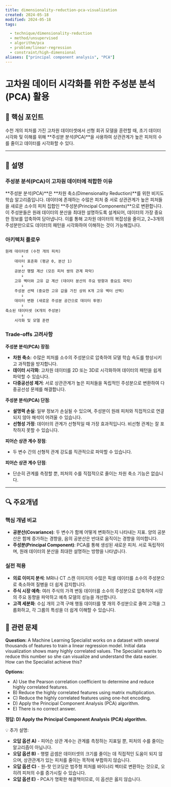 ```yaml
---
title: dimensionality-reduction-pca-visualization
created: 2024-05-18
modified: 2024-05-18
tags:

  - technique/dimensionality-reduction
  - method/unsupervised
  - algorithm/pca
  - problem/linear-regression
  - constraint/high-dimensional
aliases: ["principal component analysis", "PCA"]
---
```


# 고차원 데이터 시각화를 위한 주성분 분석(PCA) 활용

## 🎯 핵심 포인트

수천 개의 피처를 가진 고차원 데이터셋에서 선형 회귀 모델을 훈련할 때, 초기 데이터 시각화 및 이해를 위해 \*\*주성분 분석(PCA)\*\*을 사용하여 상관관계가 높은 피처의 수를 줄이고 데이터를 시각화할 수 있다.

-----

## 📝 설명

### 주성분 분석(PCA)이 고차원 데이터에 적합한 이유

\*\*주성분 분석(PCA)\*\*은 \*\*차원 축소(Dimensionality Reduction)\*\*를 위한 비지도 학습 알고리즘입니다. 데이터에 존재하는 수많은 피처 중 서로 상관관계가 높은 피처들을 새로운 소수의 피처 집합인 \*\*주성분(Principal Components)\*\*으로 변환합니다. 이 주성분들은 원래 데이터의 분산을 최대한 설명하도록 설계되어, 데이터의 가장 중요한 정보를 압축하여 담아냅니다. 이를 통해 고차원 데이터의 복잡성을 줄이고, 2\~3개의 주성분만으로도 데이터의 패턴을 시각화하여 이해하는 것이 가능해집니다.

### 아키텍처 플로우

```
원래 데이터셋 (수천 개의 피처)
       ↓
    데이터 표준화 (평균 0, 분산 1)
       ↓
    공분산 행렬 계산 (모든 피처 쌍의 관계 파악)
       ↓
    고유 벡터와 고유 값 계산 (데이터 분산의 주요 방향과 중요도 파악)
       ↓
    주성분 선택 (중요한 고유 값을 가진 상위 K개 고유 벡터 선택)
       ↓
    데이터 변환 (새로운 주성분 공간으로 데이터 투영)
       ↓
축소된 데이터셋 (K개의 주성분)
       ↓
    시각화 및 모델 훈련
```

### Trade-offs 고려사항

**주성분 분석(PCA) 장점**:

  - **차원 축소**: 수많은 피처를 소수의 주성분으로 압축하여 모델 학습 속도를 향상시키고 과적합을 방지합니다.
  - **데이터 시각화**: 고차원 데이터를 2D 또는 3D로 시각화하여 데이터의 패턴을 쉽게 파악할 수 있습니다.
  - **다중공선성 제거**: 서로 상관관계가 높은 피처들을 독립적인 주성분으로 변환하여 다중공선성 문제를 해결합니다.

**주성분 분석(PCA) 단점**:

  - **설명력 손실**: 일부 정보가 손실될 수 있으며, 주성분이 원래 피처와 직접적으로 연결되지 않아 해석이 어려울 수 있습니다.
  - **선형성 가정**: 데이터의 관계가 선형적일 때 가장 효과적입니다. 비선형 관계는 잘 포착하지 못할 수 있습니다.

**피어슨 상관 계수 장점**:

  - 두 변수 간의 선형적 관계 강도를 직관적으로 파악할 수 있습니다.

**피어슨 상관 계수 단점**:

  - 단순히 관계를 측정할 뿐, 피처의 수를 직접적으로 줄이는 차원 축소 기능은 없습니다.

-----

## 🔍 주요개념

### 핵심 개념 비교

  - **공분산(Covariance)**: 두 변수가 함께 어떻게 변화하는지 나타내는 지표. 양의 공분산은 함께 증가하는 경향을, 음의 공분산은 반대로 움직이는 경향을 의미합니다.
  - **주성분(Principal Component)**: PCA를 통해 생성된 새로운 피처. 서로 독립적이며, 원래 데이터의 분산을 최대한 설명하는 방향을 나타냅니다.

### 실전 적용

  - **의료 이미지 분석**: MRI나 CT 스캔 이미지의 수많은 픽셀 데이터를 소수의 주성분으로 축소하여 질병을 더 쉽게 감지합니다.
  - **주식 시장 예측**: 여러 주식의 가격 변동 데이터를 소수의 주성분으로 압축하여 시장의 주요 동향을 파악하고 예측 모델의 성능을 개선합니다.
  - **고객 세분화**: 수십 개의 고객 구매 행동 데이터를 몇 개의 주성분으로 줄여 고객을 그룹화하고, 각 그룹의 특성을 더 쉽게 이해할 수 있습니다.

## 📝 관련 문제

**Question:** A Machine Learning Specialist works on a dataset with several thousands of features to train a linear regression model. Initial data visualization shows many highly correlated values. The Specialist wants to reduce this number so she can visualize and understand the data easier. How can the Specialist achieve this?

**Options:**

  - A) Use the Pearson correlation coefficient to determine and reduce highly correlated features.
  - B) Reduce the highly correlated features using matrix multiplication.
  - C) Reduce the highly correlated features using one-hot encoding.
  - D) Apply the Principal Component Analysis (PCA) algorithm.
  - E) There is no correct answer.

**정답: D) Apply the Principal Component Analysis (PCA) algorithm.**

💡 추가 설명:

  - **오답 옵션 A)** - 피어슨 상관 계수는 관계를 측정하는 지표일 뿐, 피처의 수를 줄이는 알고리즘이 아닙니다.
  - **오답 옵션 B)** - 행렬 곱셈은 데이터셋의 크기를 줄이는 데 직접적인 도움이 되지 않으며, 상관관계가 있는 피처를 줄이는 목적에 부합하지 않습니다.
  - **오답 옵션 C)** - 원-핫 인코딩은 범주형 피처를 바이너리 벡터로 변환하는 것으로, 오히려 피처의 수를 증가시킬 수 있습니다.
  - **오답 옵션 E)** - PCA가 명확한 해결책이므로, 이 옵션은 옳지 않습니다.